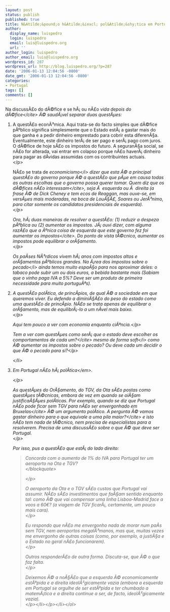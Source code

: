 ```yaml
---
layout: post
status: publish
published: true
title: N&Atilde;&pound;o h&Atilde;&iexcl; pol&Atilde;&shy;tica em Portugal
author:
  display_name: luispedro
  login: luispedro
  email: luis@luispedro.org
  url: ''
author_login: luispedro
author_email: luis@luispedro.org
wordpress_id: 287
wordpress_url: http://blog.luispedro.org/?p=287
date: '2006-01-13 12:04:56 -0800'
date_gmt: '2006-01-13 12:04:56 -0800'
categories:
- Portugal
tags: []
comments: []
---
```

<p>Na discuss&Atilde;&pound;o do d&Atilde;&copy;fice e se h&Atilde;&iexcl; ou n&Atilde;&pound;o <cite>vida depois do d&Atilde;&copy;fice<&#47;cite> &Atilde;&copy; saud&Atilde;&iexcl;vel separar duas quest&Atilde;&micro;es:</p>
<ol>
<li>
<p>A quest&Atilde;&pound;o econ&Atilde;&sup3;mica. Aqui trata-se do facto simples que d&Atilde;&copy;fice p&Atilde;&ordm;blico significa simplesmente que o Estado est&Atilde;&iexcl; a gastar mais do que ganha e a pedir dinheiro emprestado para cobrir esta diferen&Atilde;&sect;a. Eventualmente, este dinheiro ter&Atilde;&iexcl; de ser pago e ser&Atilde;&iexcl; pago com juros. O d&Atilde;&copy;fice de hoje s&Atilde;&pound;o os impostos do futuro. A seguran&Atilde;&sect;a social, se n&Atilde;&pound;o for alterada, vai entrar em colapso porque n&Atilde;&pound;o haver&Atilde;&iexcl; dinheiro para pagar as d&Atilde;&shy;vidas assumidas com os contribuintes actuais.<br />
<&#47;p>
<p>N&Atilde;&pound;o se trata de <i>economicismo<&#47;i> dizer que esta &Atilde;&copy; a principal quest&Atilde;&pound;o do governo porque &Atilde;&copy; a quest&Atilde;&pound;o que p&Atilde;&micro;e em causa todas as outras escolhas que o governo possa querer tomar. Quem diz que os <cite>d&Atilde;&copy;fices n&Atilde;&pound;o interessam<&#47;cite>, seja &Atilde;&nbsp; esquerda ou &Atilde;&nbsp; direita (a frase &Atilde;&copy; de Dick Cheney e tem ecos de Reaggan, mas ouve-se, em vers&Atilde;&micro;es mais moderadas, na boca de Lou&Atilde;&sect;&Atilde;&pound;, Soares ou Jer&Atilde;&sup3;nimo, para citar somente os candidatos presidenciais de esquerda).<br />
<&#47;p>
<p>Ora, h&Atilde;&iexcl; duas maneiras de resolver a quest&Atilde;&pound;o: (1) reduzir a despeza p&Atilde;&ordm;blica ou (2) aumentar os impostos. J&Atilde;&iexcl; ouvi dizer, com alguma raz&Atilde;&pound;o que <cite>a &Atilde;&ordm;nica coisa de esquerda que este governo fez foi aumentar os impostos<&#47;cite>. Do ponto de vista t&Atilde;&copy;cnico, aumentar os impostos pode equilibrar o or&Atilde;&sect;amento.<br />
<&#47;p>
<p>Os pa&Atilde;&shy;ses N&Atilde;&sup3;rdicos vivem h&Atilde;&iexcl; anos com impostos altos e or&Atilde;&sect;amentos p&Atilde;&ordm;blicos grandes. Na &Atilde;&iexcl;rea dos <i>impostos sobre o pecado<&#47;i> ainda temos muito espa&Atilde;&sect;o para nos aproximar deles: o tabaco pode subir um ou dois euros, a bebida bastante mais (Sabiam que o vinho paga IVA a 5%? Deve ser um produto de primeira necessidade para muito portugu&Atilde;&ordf;s).</p>
<li>
<p>A quest&Atilde;&pound;o pol&Atilde;&shy;tica, de princ&Atilde;&shy;pios, de qual &Atilde;&copy; a sociedade em que queremos viver. Eu defendo a dimini&Atilde;&sect;&Atilde;&pound;o do peso do estado como uma quest&Atilde;&pound;o de princ&Atilde;&shy;pio. N&Atilde;&pound;o se trata apenas de equilibrar o or&Atilde;&sect;amento, mas de equilibr&Atilde;&iexcl;-lo a um n&Atilde;&shy;vel mais baixo.<br />
<&#47;p></p>
<p>Aqui tem pouco a ver com economia enquanto ci&Atilde;&ordf;ncia.<&#47;p></p>
<p>Tem a ver com quest&Atilde;&micro;es como <cite>ser&Atilde;&iexcl; que o estado deve escolher os comportamentos de cada um?<&#47;cite> mesmo de forma <i>soft<&#47;i> como &Atilde;&copy; aumentar os impostos sobre o pecado? Ou deve cada um decidir o que &Atilde;&copy; o pecado para si?<&#47;p></p>
<p><&#47;li>
<li>
<p><em>Em Portugal n&Atilde;&pound;o h&Atilde;&iexcl; pol&Atilde;&shy;tica<&#47;em>.</p>
<p><&#47;p>
<p>As quest&Atilde;&micro;es do Or&Atilde;&sect;amento, do TGV, da Ota s&Atilde;&pound;o postas como quest&Atilde;&micro;es t&Atilde;&copy;cnicas, embora de vez em quando se oi&Atilde;&sect;am justifica&Atilde;&sect;&Atilde;&micro;es pol&Atilde;&shy;ticas. Por exemplo, quando se diz que <cite>Portugal n&Atilde;&pound;o pode ficar sem TGV para n&Atilde;&pound;o ser envergonhado em Bruxelas<&#47;cite> &Atilde;&copy; um argumento pol&Atilde;&shy;tico. A pergunta &Atilde;&copy; <cite>vamos gastar dinheiro para o que equivale a uma pila maior?<&#47;cite> e isto n&Atilde;&pound;o tem nada de t&Atilde;&copy;cnico, nem precisa de especialistas para a resolverem. Precisa de uma discuss&Atilde;&pound;o sobre o que &Atilde;&copy; que deve ser Portugal.<br />
<&#47;p>
<p>Por isso, pus a quest&Atilde;&pound;o que est&Atilde;&iexcl; do lado direito:</p>
<blockquote><p>
Concorda com o aumento de 1% do IVA para Portugal ter um aeroporto na Ota e TGV?<br />
<&#47;blockquote></p>
<p><&#47;p>
<p>O aeroporto da Ota e o TGV s&Atilde;&pound;o custos que Portugal vai assumir. N&Atilde;&pound;o s&Atilde;&pound;o investimentos que fa&Atilde;&sect;am sentido enquanto tal: como &Atilde;&copy; que vai compensar uma linha Lisboa-Madrid face a voos a 60&euro;? (a viagem de TGV ficar&Atilde;&iexcl;, certamente, um pouco mais cara).<br />
<&#47;p>
<p>Eu respondo que n&Atilde;&pound;o me envergonho nada de morar num pa&Atilde;&shy;s sem TGV, nem aeroportos megal&Atilde;&sup3;manos, mas que, muitas vezes me envergonho de outras coisas (como, por exemplo, a justi&Atilde;&sect;a e o Estado no geral n&Atilde;&pound;o funcionarem).<br />
<&#47;p>
<p>Outros responder&Atilde;&pound;o de outra forma. Discuta-se, que &Atilde;&copy; o que faz falta.<br />
<&#47;p></p>
<p>Deixemos &Atilde;&copy; a no&Atilde;&sect;&Atilde;&pound;o que a esquerda &Atilde;&copy; economicamente est&Atilde;&ordm;pida e a direita ideol&Atilde;&sup2;gicamente vazia (embora a esquerda em Portugal se orgulhe de ser est&Atilde;&ordm;pida e ter chumbado a matem&Atilde;&iexcl;tica e a direita continue a ser, de facto, ideol&Atilde;&sup2;gicamente vazia).<br />
<&#47;p><&#47;li><&#47;p><&#47;li><&#47;ol></p>

